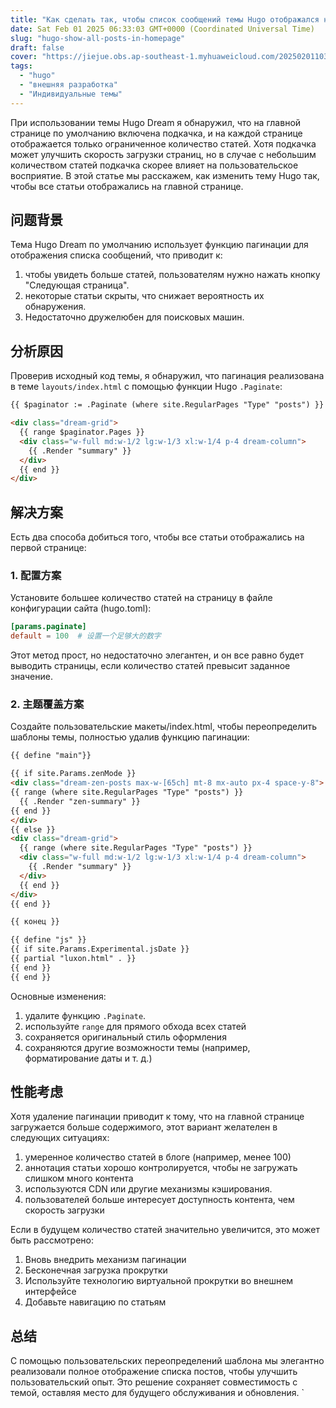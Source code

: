 ```yaml
---
title: "Как сделать так, чтобы список сообщений темы Hugo отображался на главной странице"
date: Sat Feb 01 2025 06:33:03 GMT+0000 (Coordinated Universal Time)
slug: "hugo-show-all-posts-in-homepage"
draft: false
cover: "https://jiejue.obs.ap-southeast-1.myhuaweicloud.com/20250201103520844.webp"
tags:
  - "hugo"
  - "внешняя разработка"
  - "Индивидуальные темы"
---
```


При использовании темы Hugo Dream я обнаружил, что на главной странице по умолчанию включена подкачка, и на каждой странице отображается только ограниченное количество статей. Хотя подкачка может улучшить скорость загрузки страниц, но в случае с небольшим количеством статей подкачка скорее влияет на пользовательское восприятие. В этой статье мы расскажем, как изменить тему Hugo так, чтобы все статьи отображались на главной странице.

<!--more-->

## 问题背景

Тема Hugo Dream по умолчанию использует функцию пагинации для отображения списка сообщений, что приводит к:

1. чтобы увидеть больше статей, пользователям нужно нажать кнопку "Следующая страница".
2. некоторые статьи скрыты, что снижает вероятность их обнаружения.
3. Недостаточно дружелюбен для поисковых машин.

## 分析原因

Проверив исходный код темы, я обнаружил, что пагинация реализована в теме `layouts/index.html` с помощью функции Hugo `.Paginate`:

```html
{{ $paginator := .Paginate (where site.RegularPages "Type" "posts") }}

<div class="dream-grid">
  {{ range $paginator.Pages }}
  <div class="w-full md:w-1/2 lg:w-1/3 xl:w-1/4 p-4 dream-column">
    {{ .Render "summary" }}
  </div>
  {{ end }}
</div>
```

## 解决方案

Есть два способа добиться того, чтобы все статьи отображались на первой странице:

### 1. 配置方案

Установите большее количество статей на страницу в файле конфигурации сайта (hugo.toml):

```toml
[params.paginate]
default = 100  # 设置一个足够大的数字
```

Этот метод прост, но недостаточно элегантен, и он все равно будет выводить страницы, если количество статей превысит заданное значение.

### 2. 主题覆盖方案

Создайте пользовательские макеты/index.html, чтобы переопределить шаблоны темы, полностью удалив функцию пагинации:

```html
{{ define "main"}}

{{ if site.Params.zenMode }}
<div class="dream-zen-posts max-w-[65ch] mt-8 mx-auto px-4 space-y-8">
{{ range (where site.RegularPages "Type" "posts") }}
  {{ .Render "zen-summary" }}
{{ end }}
</div>
{{ else }}
<div class="dream-grid">
  {{ range (where site.RegularPages "Type" "posts") }}
  <div class="w-full md:w-1/2 lg:w-1/3 xl:w-1/4 p-4 dream-column">
    {{ .Render "summary" }}
  </div>
  {{ end }}
</div>
{{ end }}

{{ конец }}

{{ define "js" }}
{{ if site.Params.Experimental.jsDate }}
{{ partial "luxon.html" . }}
{{ end }}
{{ end }}
```

Основные изменения:
1. удалите функцию `.Paginate`.
2. используйте `range` для прямого обхода всех статей
3. сохраняется оригинальный стиль оформления
4. сохраняются другие возможности темы (например, форматирование даты и т. д.)

## 性能考虑

Хотя удаление пагинации приводит к тому, что на главной странице загружается больше содержимого, этот вариант желателен в следующих ситуациях:

1. умеренное количество статей в блоге (например, менее 100)
2. аннотация статьи хорошо контролируется, чтобы не загружать слишком много контента
3. используются CDN или другие механизмы кэширования.
4. пользователей больше интересует доступность контента, чем скорость загрузки

Если в будущем количество статей значительно увеличится, это может быть рассмотрено:

1. Вновь внедрить механизм пагинации
2. Бесконечная загрузка прокрутки
3. Используйте технологию виртуальной прокрутки во внешнем интерфейсе
4. Добавьте навигацию по статьям

## 总结

С помощью пользовательских переопределений шаблона мы элегантно реализовали полное отображение списка постов, чтобы улучшить пользовательский опыт. Это решение сохраняет совместимость с темой, оставляя место для будущего обслуживания и обновления. `